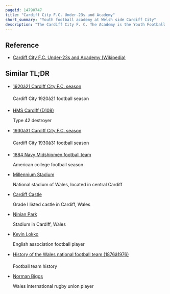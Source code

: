 ```yaml
---
pageid: 14790747
title: "Cardiff City F.C. Under-23s and Academy"
short_summary: "Youth football academy at Welsh side Cardiff City"
description: "The Cardiff City F. C. The Academy is the Youth Football Academy at cardiff City in Wales. The Category two Academy has a Range of Players from Ages 7 to 18. The Cardiff City Under-21 Side is the highest Age Group of Football other than the senior first Team at the Club, although the Side is allowed to Field up to three Overage Players and a Goalkeeper. The Age Range was initially set at under 21 Years until 2016 when the Limit was increased to Players under 23 Years. From the Summer of 2022, the Team once again became an under-21 Team. The Side competes in the professional Development League 2."
---
```


## Reference

- [Cardiff City F.C. Under-23s and Academy (Wikipedia)](https://en.wikipedia.org/?curid=14790747)

## Similar TL;DR

- [1920â21 Cardiff City F.C. season](/tldr/en/192021-cardiff-city-fc-season)

  Cardiff City 1920â21 football season

- [HMS Cardiff (D108)](/tldr/en/hms-cardiff-d108)

  Type 42 destroyer

- [1930â31 Cardiff City F.C. season](/tldr/en/193031-cardiff-city-fc-season)

  Cardiff City 1930â31 football season

- [1884 Navy Midshipmen football team](/tldr/en/1884-navy-midshipmen-football-team)

  American college football season

- [Millennium Stadium](/tldr/en/millennium-stadium)

  National stadium of Wales, located in central Cardiff

- [Cardiff Castle](/tldr/en/cardiff-castle)

  Grade I listed castle in Cardiff, Wales

- [Ninian Park](/tldr/en/ninian-park)

  Stadium in Cardiff, Wales

- [Kevin Lokko](/tldr/en/kevin-lokko)

  English association football player

- [History of the Wales national football team (1876â1976)](/tldr/en/history-of-the-wales-national-football-team-18761976)

  Football team history

- [Norman Biggs](/tldr/en/norman-biggs)

  Wales international rugby union player
